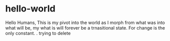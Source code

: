 # hello-world

Hello Humans, 
This is my pivot into the world as I morph from what was into what will be, my what is will forever be a trnasitional state. For change is the only constant. .
trying to delete
